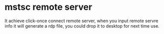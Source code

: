 # mstsc remote server
It achieve click-once connect remote server, when you input remote servre info it will generate a rdp file, you could drop it to desktop for next time use.
